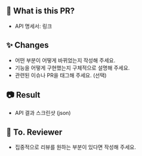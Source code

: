 ## 🔎 What is this PR?

- API 명세서: 링크

## ✨ Changes

- 어떤 부분이 어떻게 바뀌었는지 작성해 주세요.
- 기능을 어떻게 구현했는지 구체적으로 설명해 주세요.
- 관련된 이슈나 PR을 태그해 주세요. (선택)

## 📷 Result

- API 결과 스크린샷 (json)

## 💬 To. Reviewer

- 집중적으로 리뷰를 원하는 부분이 있다면 작성해 주세요.
